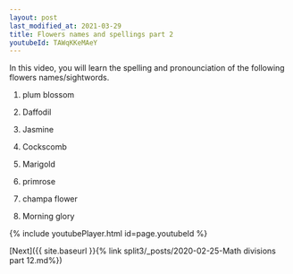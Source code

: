 ```yaml
---
layout: post
last_modified_at: 2021-03-29
title: Flowers names and spellings part 2
youtubeId: TAWqKKeMAeY
---
```

 
In this video, you will learn the spelling and pronounciation of the following flowers names/sightwords.

1) plum blossom

2) Daffodil

3) Jasmine

4) Cockscomb

5) Marigold

6) primrose

7) champa flower

8) Morning glory

 


 
{% include youtubePlayer.html id=page.youtubeId %}
 
 

[Next]({{ site.baseurl }}{% link  split3/_posts/2020-02-25-Math divisions part 12.md%})
 
